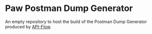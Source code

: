 # Paw Postman Dump Generator

An empty repository to host the build of the Postman Dump Generator produced by [API-Flow](https://github.com/luckymarmot/API-Flow).
